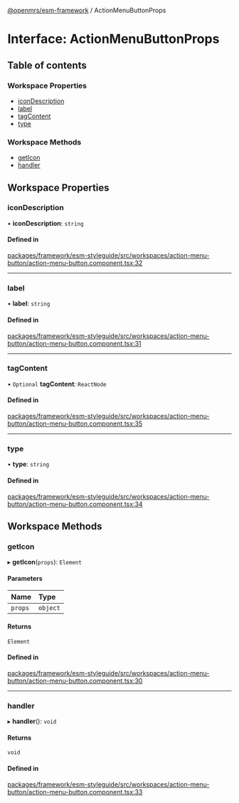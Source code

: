 [@openmrs/esm-framework](../API.md) / ActionMenuButtonProps

# Interface: ActionMenuButtonProps

## Table of contents

### Workspace Properties

- [iconDescription](ActionMenuButtonProps.md#icondescription)
- [label](ActionMenuButtonProps.md#label)
- [tagContent](ActionMenuButtonProps.md#tagcontent)
- [type](ActionMenuButtonProps.md#type)

### Workspace Methods

- [getIcon](ActionMenuButtonProps.md#geticon)
- [handler](ActionMenuButtonProps.md#handler)

## Workspace Properties

### iconDescription

• **iconDescription**: `string`

#### Defined in

[packages/framework/esm-styleguide/src/workspaces/action-menu-button/action-menu-button.component.tsx:32](https://github.com/Vishal772-pixel/openmrs-esm-core/blob/main/packages/framework/esm-styleguide/src/workspaces/action-menu-button/action-menu-button.component.tsx#L32)

___

### label

• **label**: `string`

#### Defined in

[packages/framework/esm-styleguide/src/workspaces/action-menu-button/action-menu-button.component.tsx:31](https://github.com/Vishal772-pixel/openmrs-esm-core/blob/main/packages/framework/esm-styleguide/src/workspaces/action-menu-button/action-menu-button.component.tsx#L31)

___

### tagContent

• `Optional` **tagContent**: `ReactNode`

#### Defined in

[packages/framework/esm-styleguide/src/workspaces/action-menu-button/action-menu-button.component.tsx:35](https://github.com/Vishal772-pixel/openmrs-esm-core/blob/main/packages/framework/esm-styleguide/src/workspaces/action-menu-button/action-menu-button.component.tsx#L35)

___

### type

• **type**: `string`

#### Defined in

[packages/framework/esm-styleguide/src/workspaces/action-menu-button/action-menu-button.component.tsx:34](https://github.com/Vishal772-pixel/openmrs-esm-core/blob/main/packages/framework/esm-styleguide/src/workspaces/action-menu-button/action-menu-button.component.tsx#L34)

## Workspace Methods

### getIcon

▸ **getIcon**(`props`): `Element`

#### Parameters

| Name | Type |
| :------ | :------ |
| `props` | `object` |

#### Returns

`Element`

#### Defined in

[packages/framework/esm-styleguide/src/workspaces/action-menu-button/action-menu-button.component.tsx:30](https://github.com/Vishal772-pixel/openmrs-esm-core/blob/main/packages/framework/esm-styleguide/src/workspaces/action-menu-button/action-menu-button.component.tsx#L30)

___

### handler

▸ **handler**(): `void`

#### Returns

`void`

#### Defined in

[packages/framework/esm-styleguide/src/workspaces/action-menu-button/action-menu-button.component.tsx:33](https://github.com/Vishal772-pixel/openmrs-esm-core/blob/main/packages/framework/esm-styleguide/src/workspaces/action-menu-button/action-menu-button.component.tsx#L33)
